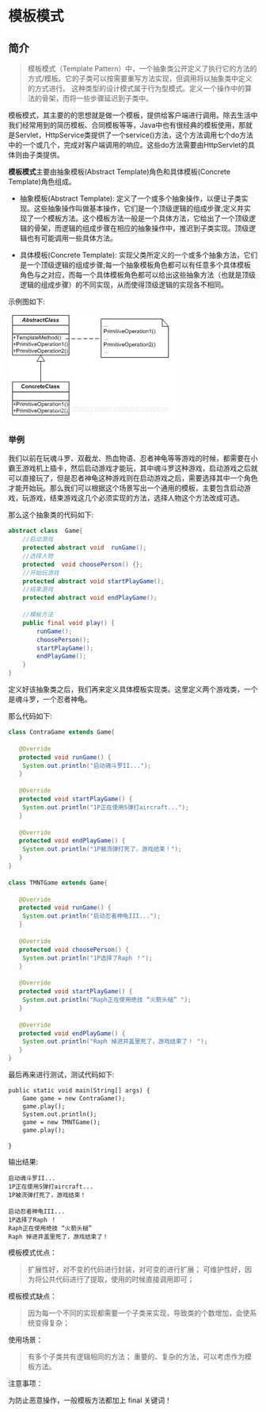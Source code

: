# 模板模式

## 简介

> 模板模式（Template Pattern）中，一个抽象类公开定义了执行它的方法的方式/模板。它的子类可以按需要重写方法实现，但调用将以抽象类中定义的方式进行。 这种类型的设计模式属于行为型模式。定义一个操作中的算法的骨架，而将一些步骤延迟到子类中。

模板模式，其主要的的思想就是做一个模板，提供给客户端进行调用。除去生活中我们经常用到的简历模板、合同模板等等，Java中也有很经典的模板使用，那就是Servlet，HttpService类提供了一个service()方法，这个方法调用七个do方法中的一个或几个，完成对客户端调用的响应。这些do方法需要由HttpServlet的具体则由子类提供。

**模板模式**主要由抽象模板(Abstract Template)角色和具体模板(Concrete Template)角色组成。

- 抽象模板(Abstract Template): 定义了一个或多个抽象操作，以便让子类实现。这些抽象操作叫做基本操作，它们是一个顶级逻辑的组成步骤;定义并实现了一个模板方法。这个模板方法一般是一个具体方法，它给出了一个顶级逻辑的骨架，而逻辑的组成步骤在相应的抽象操作中，推迟到子类实现。顶级逻辑也有可能调用一些具体方法。

- 具体模板(Concrete Template): 实现父类所定义的一个或多个抽象方法，它们是一个顶级逻辑的组成步骤;每一个抽象模板角色都可以有任意多个具体模板角色与之对应，而每一个具体模板角色都可以给出这些抽象方法（也就是顶级逻辑的组成步骤）的不同实现，从而使得顶级逻辑的实现各不相同。

示例图如下:

![](images/pattern001.jpg)

### 举例

我们以前在玩魂斗罗、双截龙、热血物语、忍者神龟等等游戏的时候，都需要在小霸王游戏机上插卡，然后启动游戏才能玩，其中魂斗罗这种游戏，启动游戏之后就可以直接玩了，但是忍者神龟这种游戏则在启动游戏之后，需要选择其中一个角色才能开始玩。那么我们可以根据这个场景写出一个通用的模板，主要包含启动游戏，玩游戏，结束游戏这几个必须实现的方法，选择人物这个方法改成可选。

那么这个抽象类的代码如下:
```java
abstract class  Game{
	//启动游戏
	protected abstract void  runGame();
	//选择人物
	protected  void choosePerson() {};
	//开始玩游戏
	protected abstract void startPlayGame();
	//结束游戏
	protected abstract void endPlayGame();
	
	//模板方法
	public final void play() {
		runGame();
		choosePerson();
		startPlayGame();
		endPlayGame();
	}
}
```
定义好该抽象类之后，我们再来定义具体模板实现类。这里定义两个游戏类，一个是魂斗罗，一个忍者神龟。

那么代码如下:
```java
class ContraGame extends Game{

   @Override
   protected void runGame() {
   	System.out.println("启动魂斗罗II...");
   }

   @Override
   protected void startPlayGame() {
   	System.out.println("1P正在使用S弹打aircraft...");
   }

   @Override
   protected void endPlayGame() {
   	System.out.println("1P被流弹打死了，游戏结束！");
   }
}

class TMNTGame extends Game{

   @Override
   protected void runGame() {
   	System.out.println("启动忍者神龟III...");
   }

   @Override
   protected void choosePerson() {
   	System.out.println("1P选择了Raph ！");
   }

   @Override
   protected void startPlayGame() {
   	System.out.println("Raph正在使用绝技 “火箭头槌” ");
   }

   @Override
   protected void endPlayGame() {
   	System.out.println("Raph 掉进井盖里死了，游戏结束了！ ");
   }
}

```
最后再来进行测试，测试代码如下:

```
public static void main(String[] args) {
   	Game game = new ContraGame();
   	game.play();
   	System.out.println();
   	game = new TMNTGame();
   	game.play();

}
```
输出结果:
```
启动魂斗罗II...
1P正在使用S弹打aircraft...
1P被流弹打死了，游戏结束！

启动忍者神龟III...
1P选择了Raph ！
Raph正在使用绝技 “火箭头槌” 
Raph 掉进井盖里死了，游戏结束了！ 
```
模板模式优点：

> 扩展性好，对不变的代码进行封装，对可变的进行扩展；
> 可维护性好，因为将公共代码进行了提取，使用的时候直接调用即可；

模板模式缺点：

> 因为每一个不同的实现都需要一个子类来实现，导致类的个数增加，会使系统变得复杂；

使用场景：

> 有多个子类共有逻辑相同的方法；
> 重要的、复杂的方法，可以考虑作为模板方法。

注意事项：

为防止恶意操作，一般模板方法都加上 final 关键词！
